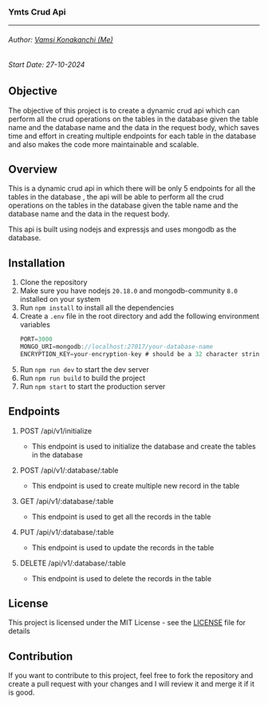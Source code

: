 ### Ymts Crud Api

---

###### Author: [Vamsi Konakanchi (Me)](https://vamsi-k.com)

###### Start Date: 27-10-2024

## Objective

The objective of this project is to create a dynamic crud api which can perform all the crud operations on the tables in the database given the table name and the database name and the data in the request body, which saves time and effort in creating multiple endpoints for each table in the database and also makes the code more maintainable and scalable.

## Overview

This is a dynamic crud api in which there will be only 5 endpoints for all the tables in the database , the api will be able to perform all the crud operations on the tables in the database given the table name and the database name and the data in the request body.

This api is built using nodejs and expressjs and uses mongodb as the database.

## Installation

1. Clone the repository
2. Make sure you have nodejs `20.18.0` and mongodb-community `8.0` installed on your system
3. Run `npm install` to install all the dependencies
4. Create a `.env` file in the root directory and add the following environment variables
   ```javascript
   PORT=3000
   MONGO_URI=mongodb://localhost:27017/your-database-name
   ENCRYPTION_KEY=your-encryption-key # should be a 32 character string
   ```
5. Run `npm run dev` to start the dev server
6. Run `npm run build` to build the project
7. Run `npm start` to start the production server

## Endpoints

1. POST /api/v1/initialize

   - This endpoint is used to initialize the database and create the tables in the database

2. POST /api/v1/:database/:table

   - This endpoint is used to create multiple new record in the table

3. GET /api/v1/:database/:table

   - This endpoint is used to get all the records in the table

4. PUT /api/v1/:database/:table
   - This endpoint is used to update the records in the table
5. DELETE /api/v1/:database/:table
   - This endpoint is used to delete the records in the table

## License

This project is licensed under the MIT License - see the [LICENSE](LICENSE) file for details

## Contribution

If you want to contribute to this project, feel free to fork the repository and create a pull request with your changes and I will review it and merge it if it is good.
